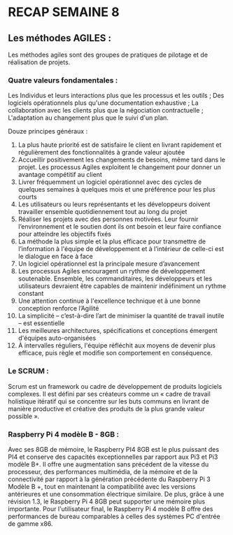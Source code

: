 # RECAP SEMAINE 8

## Les méthodes AGILES :

Les méthodes agiles sont des groupes de pratiques de pilotage et de réalisation de projets.
### Quatre valeurs fondamentales :
Les Individus et leurs interactions plus que les processus et les outils ;
Des logiciels opérationnels plus qu'une documentation exhaustive ;
La collaboration avec les clients plus que la négociation contractuelle ;
L'adaptation au changement plus que le suivi d'un plan.

Douze principes généraux :

1. La plus haute priorité est de satisfaire le client en livrant rapidement et régulièrement des fonctionnalités à grande valeur ajoutée
2. Accueillir positivement les changements de besoins, même tard dans le projet. Les processus Agiles exploitent le changement pour donner un avantage compétitif au client
3. Livrer fréquemment un logiciel opérationnel avec des cycles de quelques semaines à quelques mois et une préférence pour les plus courts
4. Les utilisateurs ou leurs représentants et les développeurs doivent travailler ensemble quotidiennement tout au long du projet 
5. Réaliser les projets avec des personnes motivées. Leur fournir l’environnement et le soutien dont ils ont besoin et leur faire confiance pour atteindre les objectifs fixés 
6. La méthode la plus simple et la plus efficace pour transmettre de l’information à l'équipe de développement et à l’intérieur de celle-ci est le dialogue en face à face 
7. Un logiciel opérationnel est la principale mesure d’avancement 
8. Les processus Agiles encouragent un rythme de développement soutenable. Ensemble, les commanditaires, les développeurs et les utilisateurs devraient être capables de maintenir indéfiniment un rythme constant 
9. Une attention continue à l'excellence technique et à une bonne conception renforce l’Agilité 
10. La simplicité – c’est-à-dire l’art de minimiser la quantité de travail inutile – est essentielle 
11. Les meilleures architectures, spécifications et conceptions émergent d'équipes auto-organisées 
12. À intervalles réguliers, l'équipe réfléchit aux moyens de devenir plus efficace, puis règle et modifie son comportement en conséquence.

### Le SCRUM :
Scrum est un framework ou cadre de développement de produits logiciels complexes. Il est défini par ses créateurs comme un « cadre de travail holistique itératif qui se concentre sur les buts communs en livrant de manière productive et créative des produits de la plus grande valeur possible ». 


### Raspberry Pi 4 modèle B - 8GB :

Avec ses 8GB de mémoire, le Raspberry PI4 8GB est le plus puissant des PI4 et conserve des capacités exceptionnelles par rapport aux Pi3 et Pi3 modèle B+.
Il offre une augmentation sans précédent de la vitesse du processeur, des performances multimédia, de la mémoire et de la connectivité par rapport à la génération précédente du Raspberry Pi 3 Modèle B +, tout en maintenant la compatibilité avec les versions antérieures et une consommation électrique similaire. De plus, grâce à une révision 1.3, le Raspberry Pi 4 8GB peut supporter une mémoire plus importante.
Pour l'utilisateur final, le Raspberry Pi 4 modèle B offre des performances de bureau comparables à celles des systèmes PC d'entrée de gamme x86.

